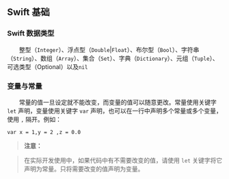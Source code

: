## Swift 基础

### Swift 数据类型
　　整型（`Integer`）、浮点型（`Double`|`Float`）、布尔型（`Bool`）、字符串（`String`）、数组（`Array`）、集合（`Set`）、字典（`Dictionary`）、元组（`Tuple`）、可选类型（Optional）以及`nil`

### 变量与常量
　　常量的值一旦设定就不能改变，而变量的值可以随意更改。常量使用关键字 `let` 声明，变量使用关键字 `var` 声明，也可以在一行中声明多个常量或多个变量，使用 `,` 隔开。例如：
```
var x = 1,y = 2 ,z = 0.0
```
> **注意：**

> 在实际开发使用中，如果代码中有不需要改变的值，请使用 `let` 关键字将它声明为常量。只将需要改变的值声明为变量。



























